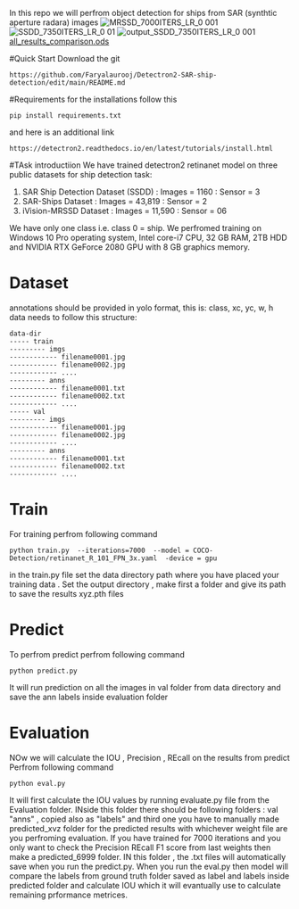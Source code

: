In this repo we will perfrom object detection for ships from SAR (synthtic aperture radara) images
![MRSSD_7000ITERS_LR_0 001](https://github.com/Faryalaurooj/Detectron2-SAR-ship-detection/assets/138756263/c38a44f9-2629-4136-97cf-111aa870491c)
![SSDD_7350ITERS_LR_0 01](https://github.com/Faryalaurooj/Detectron2-SAR-ship-detection/assets/138756263/4ba75929-b2e7-449c-8b43-fb5bc1887937)
![output_SSDD_7350ITERS_LR_0 001](https://github.com/Faryalaurooj/Detectron2-SAR-ship-detection/assets/138756263/ac5f3a49-11de-4ef2-adbf-cee64430aa44)
[all_results_comparison.ods](https://github.com/Faryalaurooj/Detectron2-SAR-ship-detection/files/13330960/all_results_comparison.ods)

#Quick Start
Download the git 
```
https://github.com/Faryalaurooj/Detectron2-SAR-ship-detection/edit/main/README.md
```

#Requirements
for the installations follow this 
```
pip install requirements.txt
```
and here is an additional link 
```
https://detectron2.readthedocs.io/en/latest/tutorials/install.html
```

#TAsk introductiion
We have trained detectron2 retinanet model on three public datasets for ship detection task:

1. SAR Ship Detection Dataset (SSDD)   : Images = 1160  : Sensor = 3
2. SAR-Ships Dataset   : Images = 43,819 :  Sensor = 2
3. iVision-MRSSD Dataset : Images =  11,590 :  Sensor = 06

We have only one class i.e. class 0 = ship.
We perfromed training on Windows 10 Pro operating system, Intel core-i7 CPU, 32 GB RAM, 2TB HDD and NVIDIA RTX GeForce 2080 GPU with 8 GB graphics memory.
# Dataset 
 annotations should be provided in yolo format, this is: 
            class, xc, yc, w, h
    data needs to follow this structure:
    
    data-dir
    ----- train
    --------- imgs
    ------------ filename0001.jpg
    ------------ filename0002.jpg
    ------------ ....
    --------- anns
    ------------ filename0001.txt
    ------------ filename0002.txt
    ------------ ....
    ----- val
    --------- imgs
    ------------ filename0001.jpg
    ------------ filename0002.jpg
    ------------ ....
    --------- anns
    ------------ filename0001.txt
    ------------ filename0002.txt
    ------------ ....
    
# Train
For training perfrom following command
```
python train.py  --iterations=7000  --model = COCO-Detection/retinanet_R_101_FPN_3x.yaml  -device = gpu
```
in the train.py file set the data directory path where you have placed your training data . Set the output directory , make first a folder and give its path to save the results xyz.pth files

# Predict
To perfrom predict perfrom following command 
```
python predict.py
```

It will run prediction on all the images in val folder from data directory and save the ann labels inside evaluation folder

# Evaluation
NOw we will calculate the IOU , Precision , REcall on the results from predict
Perfrom following command
```
python eval.py
```

It will first calculate the IOU values by running evaluate.py file from the Evaluation folder. INside this folder there should be following folders : val "anns" , copied also as "labels" and third one you have to manually made predicted_xvz folder for the predicted results with whichever weight file are you perfroming evaluation. If you have trained for 7000 iterations and you only want to check the Precision REcall F1 score from last weights then make a predicted_6999 folder. IN this folder , the .txt files will automatically save when you run the predict.py. When you run the eval.py then model will compare the labels from ground truth folder saved as label and labels inside predicted folder and calculate IOU which it will evantually use to calculate remaining prformance metrices.


